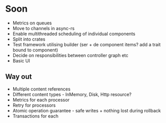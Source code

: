 # Soon
* Metrics on queues
* Move to channels in async-rs
* Enable multithreaded scheduling of individual components
* Split into crates
* Test framework utilising builder (ser + de component items? add a trait bound to component)
* Decide on responsibilities between controller graph etc
* Basic UI

## Way out

* Multiple content references
* Different content types - InMemory, Disk, Http resource?
* Metrics for each processor
* Retry for processors
* Atomic operation guarantee - safe writes + nothing lost during rollback
* Transactions for each
